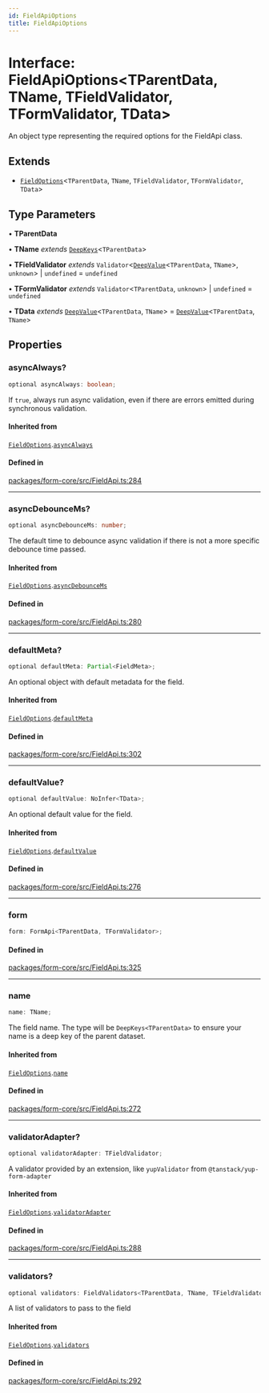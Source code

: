 ```yaml
---
id: FieldApiOptions
title: FieldApiOptions
---
```


# Interface: FieldApiOptions\<TParentData, TName, TFieldValidator, TFormValidator, TData\>

An object type representing the required options for the FieldApi class.

## Extends

- [`FieldOptions`](FieldOptions.md)\<`TParentData`, `TName`, `TFieldValidator`, `TFormValidator`, `TData`\>

## Type Parameters

• **TParentData**

• **TName** *extends* [`DeepKeys`](DeepKeys.md)\<`TParentData`\>

• **TFieldValidator** *extends* `Validator`\<[`DeepValue`](DeepValue.md)\<`TParentData`, `TName`\>, `unknown`\> \| `undefined` = `undefined`

• **TFormValidator** *extends* `Validator`\<`TParentData`, `unknown`\> \| `undefined` = `undefined`

• **TData** *extends* [`DeepValue`](DeepValue.md)\<`TParentData`, `TName`\> = [`DeepValue`](DeepValue.md)\<`TParentData`, `TName`\>

## Properties

### asyncAlways?

```ts
optional asyncAlways: boolean;
```

If `true`, always run async validation, even if there are errors emitted during synchronous validation.

#### Inherited from

[`FieldOptions`](FieldOptions.md).[`asyncAlways`](Interface.FieldOptions.md#asyncalways)

#### Defined in

[packages/form-core/src/FieldApi.ts:284](https://github.com/TanStack/form/blob/a6313b7699753752ae30ff16c169e0b08c2369e8/packages/form-core/src/FieldApi.ts#L284)

***

### asyncDebounceMs?

```ts
optional asyncDebounceMs: number;
```

The default time to debounce async validation if there is not a more specific debounce time passed.

#### Inherited from

[`FieldOptions`](FieldOptions.md).[`asyncDebounceMs`](Interface.FieldOptions.md#asyncdebouncems)

#### Defined in

[packages/form-core/src/FieldApi.ts:280](https://github.com/TanStack/form/blob/a6313b7699753752ae30ff16c169e0b08c2369e8/packages/form-core/src/FieldApi.ts#L280)

***

### defaultMeta?

```ts
optional defaultMeta: Partial<FieldMeta>;
```

An optional object with default metadata for the field.

#### Inherited from

[`FieldOptions`](FieldOptions.md).[`defaultMeta`](Interface.FieldOptions.md#defaultmeta)

#### Defined in

[packages/form-core/src/FieldApi.ts:302](https://github.com/TanStack/form/blob/a6313b7699753752ae30ff16c169e0b08c2369e8/packages/form-core/src/FieldApi.ts#L302)

***

### defaultValue?

```ts
optional defaultValue: NoInfer<TData>;
```

An optional default value for the field.

#### Inherited from

[`FieldOptions`](FieldOptions.md).[`defaultValue`](Interface.FieldOptions.md#defaultvalue)

#### Defined in

[packages/form-core/src/FieldApi.ts:276](https://github.com/TanStack/form/blob/a6313b7699753752ae30ff16c169e0b08c2369e8/packages/form-core/src/FieldApi.ts#L276)

***

### form

```ts
form: FormApi<TParentData, TFormValidator>;
```

#### Defined in

[packages/form-core/src/FieldApi.ts:325](https://github.com/TanStack/form/blob/a6313b7699753752ae30ff16c169e0b08c2369e8/packages/form-core/src/FieldApi.ts#L325)

***

### name

```ts
name: TName;
```

The field name. The type will be `DeepKeys<TParentData>` to ensure your name is a deep key of the parent dataset.

#### Inherited from

[`FieldOptions`](FieldOptions.md).[`name`](Interface.FieldOptions.md#name)

#### Defined in

[packages/form-core/src/FieldApi.ts:272](https://github.com/TanStack/form/blob/a6313b7699753752ae30ff16c169e0b08c2369e8/packages/form-core/src/FieldApi.ts#L272)

***

### validatorAdapter?

```ts
optional validatorAdapter: TFieldValidator;
```

A validator provided by an extension, like `yupValidator` from `@tanstack/yup-form-adapter`

#### Inherited from

[`FieldOptions`](FieldOptions.md).[`validatorAdapter`](Interface.FieldOptions.md#validatoradapter)

#### Defined in

[packages/form-core/src/FieldApi.ts:288](https://github.com/TanStack/form/blob/a6313b7699753752ae30ff16c169e0b08c2369e8/packages/form-core/src/FieldApi.ts#L288)

***

### validators?

```ts
optional validators: FieldValidators<TParentData, TName, TFieldValidator, TFormValidator, TData>;
```

A list of validators to pass to the field

#### Inherited from

[`FieldOptions`](FieldOptions.md).[`validators`](Interface.FieldOptions.md#validators)

#### Defined in

[packages/form-core/src/FieldApi.ts:292](https://github.com/TanStack/form/blob/a6313b7699753752ae30ff16c169e0b08c2369e8/packages/form-core/src/FieldApi.ts#L292)
